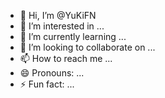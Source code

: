 - 👋 Hi, I’m @YuKiFN
- 👀 I’m interested in ...
- 🌱 I’m currently learning ...
- 💞️ I’m looking to collaborate on ...
- 📫 How to reach me ...
- 😄 Pronouns: ...
- ⚡ Fun fact: ...

<!---
YuKiFN/YuKiFN is a ✨ special ✨ repository because its `README.md` (this file) appears on your GitHub profile.
You can click the Preview link to take a look at your changes.
--->
